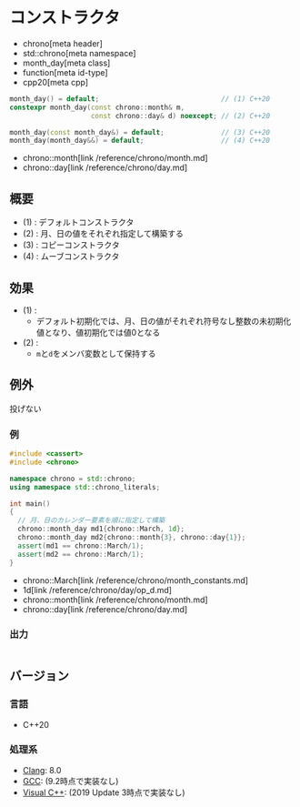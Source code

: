 # コンストラクタ
* chrono[meta header]
* std::chrono[meta namespace]
* month_day[meta class]
* function[meta id-type]
* cpp20[meta cpp]

```cpp
month_day() = default;                              // (1) C++20
constexpr month_day(const chrono::month& m,
                    const chrono::day& d) noexcept; // (2) C++20

month_day(const month_day&) = default;              // (3) C++20
month_day(month_day&&) = default;                   // (4) C++20
```
* chrono::month[link /reference/chrono/month.md]
* chrono::day[link /reference/chrono/day.md]

## 概要
- (1) : デフォルトコンストラクタ
- (2) : 月、日の値をそれぞれ指定して構築する
- (3) : コピーコンストラクタ
- (4) : ムーブコンストラクタ


## 効果
- (1) :
    - デフォルト初期化では、月、日の値がそれぞれ符号なし整数の未初期化値となり、値初期化では値0となる
- (2) :
    - `m`と`d`をメンバ変数として保持する


## 例外
投げない


### 例
```cpp example
#include <cassert>
#include <chrono>

namespace chrono = std::chrono;
using namespace std::chrono_literals;

int main()
{
  // 月、日のカレンダー要素を順に指定して構築
  chrono::month_day md1{chrono::March, 1d};
  chrono::month_day md2{chrono::month{3}, chrono::day{1}};
  assert(md1 == chrono::March/1);
  assert(md2 == chrono::March/1);
}
```
* chrono::March[link /reference/chrono/month_constants.md]
* 1d[link /reference/chrono/day/op_d.md]
* chrono::month[link /reference/chrono/month.md]
* chrono::day[link /reference/chrono/day.md]

### 出力
```
```

## バージョン
### 言語
- C++20

### 処理系
- [Clang](/implementation.md#clang): 8.0
- [GCC](/implementation.md#gcc): (9.2時点で実装なし)
- [Visual C++](/implementation.md#visual_cpp): (2019 Update 3時点で実装なし)
